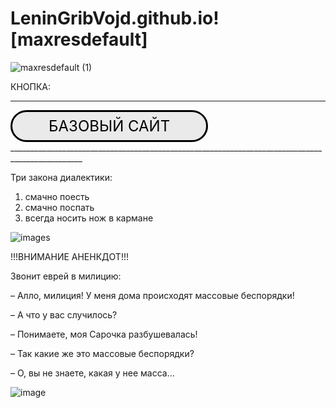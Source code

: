 # LeninGribVojd.github.io![maxresdefault]
![maxresdefault (1)](https://user-images.githubusercontent.com/114472371/207258652-bea667fb-8209-4dfb-b13a-9b2eeb93a36c.jpg)

КНОПКА:
______________________________________________________________________________________________

<style>
.button_1670312058439 {
    display: inline-block !important;
    text-decoration: none !important;
    background-color: #eaeaea !important;
    color: #000000 !important;
    border: 3px solid #000000 !important;
    border-radius: 100px !important;
    font-size: 24px !important;
    padding: 8px 58px !important; 
    transition: all 0.6s ease !important;
}
.button_1670312058439:hover{
    text-decoration: none !important; 
    background-color: #ffadff !important;
    color: #ffffff !important;
    border-color: #d776ff !important;
}
</style>
<a href="LeninGribVojd.github.io" class="button_1670312058439" target="_blank">
  БАЗОВЫЙ САЙТ
</a>
________________________________________________________________________________________________

Три закона диалектики:
1. смачно поесть 
2. смачно поспать
3. всегда носить нож в кармане 

![images](https://user-images.githubusercontent.com/114472371/195030882-429ba5af-af37-44b8-9748-fc2107c16541.jpeg)

!!!ВНИМАНИЕ АНЕНКДОТ!!!

Звонит еврей в милицию:

– Алло, милиция! У меня дома происходят массовые беспорядки!

– А что у вас случилось?

– Понимаете, моя Сарочка разбушевалась!

– Так какие же это массовые беспорядки?

– О, вы не знаете, какая у нее масса…

![image](https://user-images.githubusercontent.com/114472371/195033073-76df5238-ee0b-4c7b-ba7c-6568a086cfdf.png)

